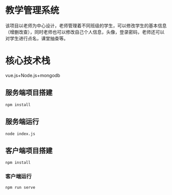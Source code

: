 # 教学管理系统

该项目以老师为中心设计，老师管理着不同班级的学生，可以修改学生的基本信息（增删改查），同时老师也可以修改自己个人信息，头像，登录密码，老师还可以对学生进行点名，课堂抽查等。
# 核心技术栈

vue.js+Node.js+mongodb

## 服务端项目搭建
```
npm install
```
## 服务端运行
```
node index.js
```
## 客户端项目搭建
```
npm install
```
### 客户端运行
```
npm run serve
```
